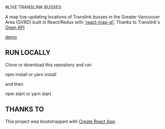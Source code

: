 #LIVE TRANSLINK BUSSES

A map live-updating locations of Translink busses in the Greater Vancouver Area (GVRD) built in React/Redux with ['react-map-gl'](https://github.com/uber/react-map-gl). Thanks to Translink's [Open API](https://developer.translink.ca/)

[demo](')

## RUN LOCALLY

Clone or download this repository and run

npm install or yarn install

and then

npm start or yarn start


## THANKS TO

This project was bootstrapped with [Create React App](https://github.com/facebookincubator/create-react-app).
